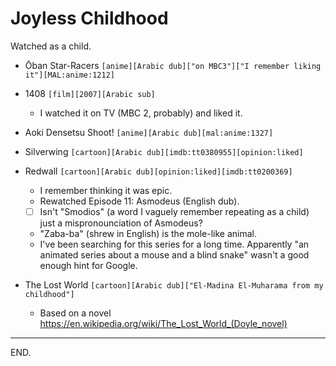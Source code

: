 # Joyless Childhood

Watched as a child.

- Ōban Star-Racers `[anime][Arabic dub]["on MBC3"]["I remember liking it"][MAL:anime:1212]`

- 1408 `[film][2007][Arabic sub]`
    * I watched it on TV (MBC 2, probably) and liked it.

- Aoki Densetsu Shoot! `[anime][Arabic dub][mal:anime:1327]`

- Silverwing `[cartoon][Arabic dub][imdb:tt0380955][opinion:liked]`

- Redwall `[cartoon][Arabic dub][opinion:liked][imdb:tt0200369]`
    * I remember thinking it was epic.
    * Rewatched Episode 11: Asmodeus (English dub).
    * [ ] Isn't "Smodios" (a word I vaguely remember repeating as a child) just a mispronounciation of Asmodeus?
    * "Zaba-ba" (shrew in English) is the mole-like animal.
    * I've been searching for this series for a long time. Apparently "an animated series about a mouse and a blind snake" wasn't a good enough hint for Google.

- The Lost World `[cartoon][Arabic dub]["El-Madina El-Muharama from my childhood"]`
    * Based on a novel https://en.wikipedia.org/wiki/The_Lost_World_(Doyle_novel)
 
---

END.
